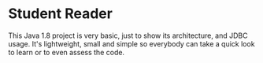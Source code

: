 # Student Reader

This Java 1.8 project is very basic, just to show its architecture, and JDBC usage. It's lightweight, small and simple so everybody can take a quick look to learn or to even assess the code.